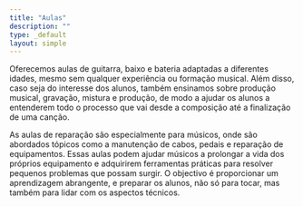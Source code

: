 ```yaml
---
title: "Aulas"
description: ""
type: _default
layout: simple
---
```


Oferecemos aulas de guitarra, baixo e bateria adaptadas a diferentes idades, mesmo sem qualquer experiência ou formação musical. Além disso, caso seja do interesse dos alunos, também ensinamos sobre produção musical, gravação, mistura e produção, de modo a ajudar os alunos a entenderem todo o processo que vai desde a composição até a finalização de uma canção.

As aulas de reparação são especialmente para músicos, onde são abordados tópicos como a manutenção de cabos, pedais e reparação de equipamentos. Essas aulas podem ajudar músicos a prolongar a vida dos próprios equipamento e adquirirem ferramentas práticas para resolver pequenos problemas que possam surgir. O objectivo é proporcionar um aprendizagem abrangente, e preparar os alunos, não só para tocar, mas também para lidar com os aspectos técnicos.